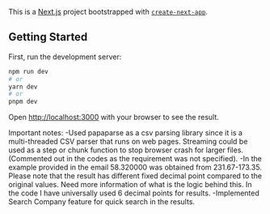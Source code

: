 This is a [Next.js](https://nextjs.org/) project bootstrapped with [`create-next-app`](https://github.com/vercel/next.js/tree/canary/packages/create-next-app).
## Getting Started
First, run the development server:
```bash
npm run dev
# or
yarn dev
# or
pnpm dev
```
Open [http://localhost:3000](http://localhost:3000) with your browser to see the result.

Important notes:
-Used papaparse as a csv parsing library since it is a multi-threaded CSV parser that runs on web pages. Streaming could be used as a step or chunk function to stop browser crash for larger files. (Commented out in the codes as the requirement was not specified).
-In the example provided in the email 58.320000 was obtained from 231.67-173.35. Please note that the result has different fixed decimal point compared to the original values. Need more information of what is the logic behind this. In the code I have universally used 6 decimal points for results.
-Implemented Search Company feature for quick search in the results. 
